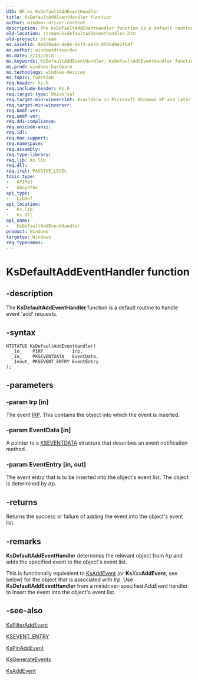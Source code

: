 ```yaml
---
UID: NF:ks.KsDefaultAddEventHandler
title: KsDefaultAddEventHandler function
author: windows-driver-content
description: The KsDefaultAddEventHandler function is a default routine to handle event 'add' requests.
old-location: stream\ksdefaultaddeventhandler.htm
old-project: stream
ms.assetid: 8e429a48-4e86-4673-aa32-85b640e2f64f
ms.author: windowsdriverdev
ms.date: 2/23/2018
ms.keywords: KsDefaultAddEventHandler, KsDefaultAddEventHandler function [Streaming Media Devices], avfunc_7e4e393b-c3ab-4538-8790-9fe4c4f964cd.xml, ks/KsDefaultAddEventHandler, stream.ksdefaultaddeventhandler
ms.prod: windows-hardware
ms.technology: windows-devices
ms.topic: function
req.header: ks.h
req.include-header: Ks.h
req.target-type: Universal
req.target-min-winverclnt: Available in Microsoft Windows XP and later operating systems and DirectX 8.0 and later DirectX versions.
req.target-min-winversvr: 
req.kmdf-ver: 
req.umdf-ver: 
req.ddi-compliance: 
req.unicode-ansi: 
req.idl: 
req.max-support: 
req.namespace: 
req.assembly: 
req.type-library: 
req.lib: Ks.lib
req.dll: 
req.irql: PASSIVE_LEVEL
topic_type:
-	APIRef
-	kbSyntax
api_type:
-	LibDef
api_location:
-	Ks.lib
-	Ks.dll
api_name:
-	KsDefaultAddEventHandler
product: Windows
targetos: Windows
req.typenames: 
---
```


# KsDefaultAddEventHandler function


## -description


The<b> KsDefaultAddEventHandler </b>function is a default routine to handle event 'add' requests.


## -syntax


````
NTSTATUS KsDefaultAddEventHandler(
  _In_    PIRP           Irp,
  _In_    PKSEVENTDATA   EventData,
  _Inout_ PKSEVENT_ENTRY EventEntry
);
````


## -parameters




### -param Irp [in]

The event <a href="..\wdm\ns-wdm-_irp.md">IRP</a>. This contains the object into which the event is inserted.


### -param EventData [in]

A pointer to a <a href="..\ks\ns-ks-kseventdata.md">KSEVENTDATA</a> structure that describes an event notification method.


### -param EventEntry [in, out]

The event entry that is to be inserted into the object's event list. The object is determined by <i>Irp</i>.


## -returns



Returns the success or failure of adding the event into the object's event list.




## -remarks



<b>KsDefaultAddEventHandler</b> determines the relevant object from <i>Irp</i> and adds the specified event to the object's event list.

This is functionally equivalent to <a href="..\ks\nf-ks-ksaddevent.md">KsAddEvent</a> (or <b>Ks</b><i>Xxx</i><b>AddEvent</b>, see below) for the object that is associated with <i>Irp</i>. Use <b>KsDefaultAddEventHandler</b> from a minidriver-specified <i>AddEvent</i> handler to insert the event into the object's event list.




## -see-also

<a href="..\ks\nf-ks-ksfilteraddevent.md">KsFilterAddEvent</a>



<a href="..\ks\ns-ks-_ksevent_entry.md">KSEVENT_ENTRY</a>



<a href="..\ks\nf-ks-kspinaddevent.md">KsPinAddEvent</a>



<a href="..\ks\nf-ks-ksgenerateevents.md">KsGenerateEvents</a>



<a href="..\ks\nf-ks-ksaddevent.md">KsAddEvent</a>



 

 


